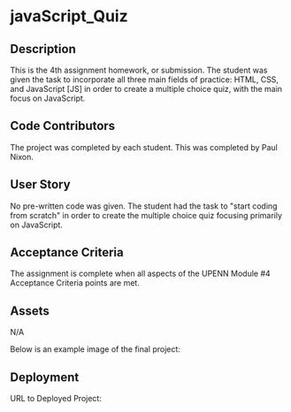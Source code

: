 # javaScript_Quiz

## Description
This is the 4th assignment homework, or submission.  The student was given the task to incorporate all three main fields of practice: HTML, CSS, and JavaScript [JS] in order to create a multiple choice quiz, with the main focus on JavaScript.  



## Code Contributors 

The project was completed by each student. This was completed by Paul Nixon.


## User Story
No pre-written code was given.  The student had the task to "start coding from scratch" in order to create the multiple choice quiz focusing primarily on JavaScript.  



## Acceptance Criteria
The assignment is complete when all aspects of the UPENN Module #4 Acceptance Criteria points are met.



## Assets

N/A

Below is an example image of the final project:



## Deployment
URL to Deployed Project:

